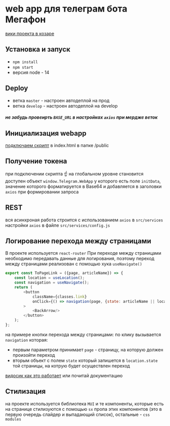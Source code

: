 # web app для телеграм бота Мегафон

[вики проекта в козаре](https://redmine.convergent.digital/projects/koz10162k10162/wiki)

## Установка и запуск
- `npm install`
- `npm start`
- версия node - 14

## Deploy
- ветка `master` - настроен автодеплой на прод
- ветка `develop` - настроен автодеплой на develop
##### не забудь провеирть `BASE_URL` в настройках `axios` при мердже веток 

## Инициализация webapp
[подключаем скрипт](https://core.telegram.org/bots/webapps#initializing-web-apps) в index.html в папке /public

## Получение токена
при подключении скрипта ☝ на глобальном уровне становится доступен объект `window.Telegram.WebApp` у которого есть поле `initData`, значение которого 
форматируется в Base64 и добавляется в заголовки `axios` при формировании запроса 

## REST
вся асинхроная работа строится с использованием `axios` в `src/services`
настройки `axios` в файле `src/services/config.js`

## Логирование перехода между страницами
В проекте используется `react-router`
При переходе между страницами необходимо передавать данные для логирования, поэтому переход между страницами реализован с помощью хука `useNavigate()` 

``` js 
export const ToPageLink = ({page, articleName}) => {
    const location = useLocation();
    const navigation = useNavigate();
    return (
        <button
            className={classes.link}
            onClick={() => navigation(page, {state: articleName || location.pathname})}
        >
            <BackArrow/>
        </button>
    );
};
```

на примере кнопки перехода между страницами: по клику вызывается `navigation` которая: 
- первым параметром принимает `page` - страницу, на которую должен 
произойти переход
- вторым объект с полем `state` который запишется в `location.state` той страницы, на котрую будет осуществлен переход

[видосик как это работает](https://www.youtube.com/watch?v=jv0ckzkKYzU&list=PLiZoB8JBsdznY1XwBcBhHL9L7S_shPGVE&index=5&t=242s) или почитай документацию

## Стилизация
на проекте используется библиотека `MUI` и те компоненты, которые есть на странице стилизуются с помощью `sx` пропа этих компонентов (это в первую очередь 
слайдер и выпадающий список), 
остальные - `css modules`
